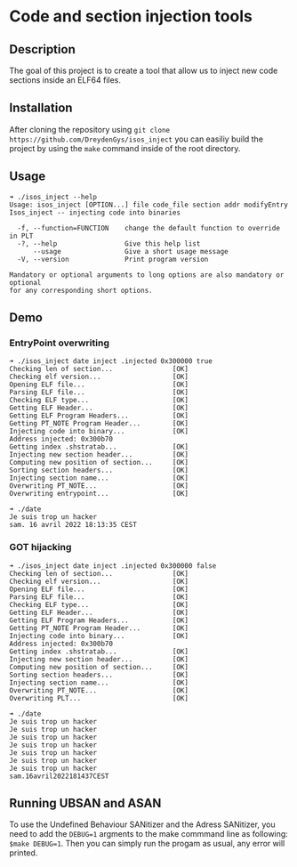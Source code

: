 # Code and section injection tools

## Description
The goal of this project is to create a tool that allow us to inject new code sections inside an ELF64 files.

## Installation
After cloning the repository using `git clone https://github.com/DreydenGys/isos_inject` you can easiliy build the project by using the `make` command inside of the root directory.

## Usage
```
➜ ./isos_inject --help                              
Usage: isos_inject [OPTION...] file code_file section addr modifyEntry
Isos_inject -- injecting code into binaries

  -f, --function=FUNCTION    change the default function to override in PLT
  -?, --help                 Give this help list
      --usage                Give a short usage message
  -V, --version              Print program version

Mandatory or optional arguments to long options are also mandatory or optional
for any corresponding short options.
```

## Demo

### EntryPoint overwriting

``` shell
➜ ./isos_inject date inject .injected 0x300000 true
Checking len of section...               [OK]
Checking elf version...                  [OK]
Opening ELF file...                      [OK]
Parsing ELF file...                      [OK]
Checking ELF type...                     [OK]
Getting ELF Header...                    [OK]
Getting ELF Program Headers...           [OK]
Getting PT_NOTE Program Header...        [OK]
Injecting code into binary...            [OK]
Address injected: 0x300b70
Getting index .shstratab...              [OK]
Injecting new section header...          [OK]
Computing new position of section...     [OK]
Sorting section headers...               [OK]
Injecting section name...                [OK]
Overwriting PT_NOTE...                   [OK]
Overwriting entrypoint...                [OK]

➜ ./date
Je suis trop un hacker
sam. 16 avril 2022 18:13:35 CEST
```

### GOT hijacking

``` shell
➜ ./isos_inject date inject .injected 0x300000 false
Checking len of section...               [OK]
Checking elf version...                  [OK]
Opening ELF file...                      [OK]
Parsing ELF file...                      [OK]
Checking ELF type...                     [OK]
Getting ELF Header...                    [OK]
Getting ELF Program Headers...           [OK]
Getting PT_NOTE Program Header...        [OK]
Injecting code into binary...            [OK]
Address injected: 0x300b70
Getting index .shstratab...              [OK]
Injecting new section header...          [OK]
Computing new position of section...     [OK]
Sorting section headers...               [OK]
Injecting section name...                [OK]
Overwriting PT_NOTE...                   [OK]
Overwriting PLT...                       [OK]

➜ ./date
Je suis trop un hacker
Je suis trop un hacker
Je suis trop un hacker
Je suis trop un hacker
Je suis trop un hacker
Je suis trop un hacker
Je suis trop un hacker
sam.16avril2022181437CEST
```

## Running UBSAN and ASAN
To use the Undefined Behaviour SANitizer and the Adress SANitizer, you need to add the `DEBUG=1` argments to the make commmand line as following: `$make DEBUG=1`. Then you can simply run the progam as usual, any error will printed.
